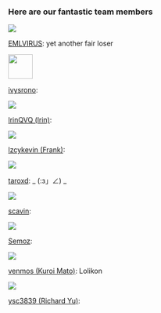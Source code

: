 ### Here are our fantastic team members

<img src="https://avatars0.githubusercontent.com/u/16912240?v=3&s=50"/>

[EMLVIRUS](https://github.com/EMLVIRUS): yet another fair loser

<img src="https://avatars1.githubusercontent.com/u/2649544?v=3&s=50" width="50px" height="50px" />

[ivysrono](https://github.com/ivysrono):

<img src="https://avatars0.githubusercontent.com/u/12861134?v=3&s=50"/>

[lrinQVQ (lrin)](https://github.com/lrinQVQ):

<img src="https://avatars1.githubusercontent.com/u/6477565?v=3&s=50"/>

[lzcykevin (Frank)](https://github.com/lzcykevin):

<img src="https://avatars3.githubusercontent.com/u/6070540?v=3&s=50"/>

[taroxd](https://github.com/taroxd): _  (:з」∠)  _

<img src="https://avatars0.githubusercontent.com/u/716584?v=3&s=50"/>

[scavin](https://github.com/scavin):

<img src="https://avatars3.githubusercontent.com/u/17057917?v=3&s=50"/>

[Semoz](https://github.com/Semoz):

<img src="https://avatars2.githubusercontent.com/u/26290153?v=3&s=50"/>

[venmos (Kuroi Mato)](https://venmos.com/): Lolikon

<img src="https://avatars3.githubusercontent.com/u/12028138?v=3&s=50"/>

[ysc3839 (Richard Yu)](https://github.com/ysc3839):
